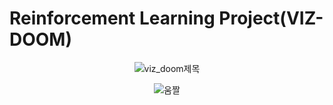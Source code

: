 # Reinforcement Learning Project(VIZ-DOOM)
<p align="center">
	<img src="https://github.com/zyounguri/RL/assets/138076274/25fdba84-a836-4234-977a-f050752cf0e3" alt="viz_doom제목"/>
</p>
<p align="center">
	<img src=(https://github.com/zyounguri/RL/assets/138076274/5ac07ec4-0866-4299-b9f1-53139fc7d64e)" alt="움짤"/>
</p>
